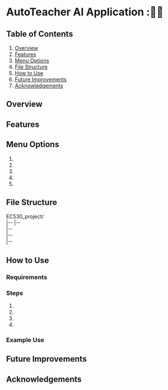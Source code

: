 # AutoTeacher AI Application :👩‍🏫

## Table of Contents
 1. [Overview](#overview)
 2. [Features](#features)
 3. [Menu Options](#menu-options)
 4. [File Structure](#file-structure)
 5. [How to Use](#how-to-use)
 6. [Future Improvements](#future-improvements)
 7. [Acknowledgements](#acknowledgements)

## Overview

## Features


## Menu Options
 1. 
 2. 
 3. 
 4. 
 5.

## File Structure
EC530_project/ \
|--
|-- \
|-- \
|-- \
|--

## How to Use
### Requirements

### Steps
 1. 
 2. 
 3. 
 4. 

### Example Use
 
## Future Improvements


## Acknowledgements

